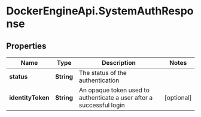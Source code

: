 # DockerEngineApi.SystemAuthResponse

## Properties
Name | Type | Description | Notes
------------ | ------------- | ------------- | -------------
**status** | **String** | The status of the authentication | 
**identityToken** | **String** | An opaque token used to authenticate a user after a successful login | [optional] 


